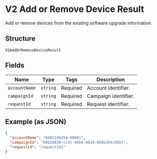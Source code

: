 
# V2 Add or Remove Device Result

Add or remove devices from the existing software upgrade information.

## Structure

`V2AddOrRemoveDeviceResult`

## Fields

| Name | Type | Tags | Description |
|  --- | --- | --- | --- |
| `accountName` | `string` | Required | Account identifier. |
| `campaignId` | `string` | Required | Campaign identifier. |
| `requestId` | `string` | Required | Request identifier. |

## Example (as JSON)

```json
{
  "accountName": "0402196254-00001",
  "campaignId": "60b5d639-ccdc-4db8-8824-069bd94c95bf",
  "requestId": "requestId2"
}
```

